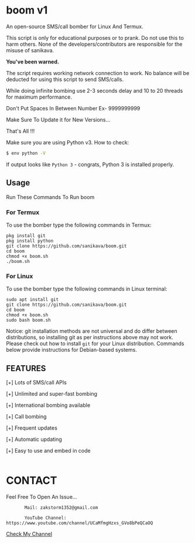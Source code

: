 # boom v1
An open-source SMS/call bomber for Linux And Termux.

This script is only for educational purposes or to prank.
Do not use this to harm others.
None of the developers/contributors are responsible for the misuse of sanikava.

**You've been warned.**

The script requires working network connection to work.
No balance will be deducted for using this script to send SMS/calls.

While doing infinite bombing use 2-3 seconds delay and 10 to 20 threads for maximum performance.


Don't Put Spaces In Between Number Ex- 9999999999

Make Sure To Update it for New Versions...

That's All !!!

Make sure you are using Python v3. How to check:
```sh
$ env python -V
```
If output looks like `Python 3` - congrats, Python 3 is installed properly.

## Usage
Run These Commands To Run boom
### For Termux
To use the bomber type the following commands in Termux:
```
pkg install git
pkg install python
git clone https://github.com/sanikava/boom.git
cd boom
chmod +x boom.sh
./boom.sh
```

### For Linux
To use the bomber type the following commands in Linux terminal:
```
sudo apt install git
git clone https://github.com/sanikava/boom.git
cd boom
chmod +x boom.sh
sudo bash boom.sh
```

Notice: git installation methods are not universal and do differ between distributions, so
installing git as per instructions above may not work.
Please check out how to install `git` for your Linux distribution.
Commands below provide instructions for Debian-based systems.

## FEATURES 
 [+] Lots of SMS/call APIs

 [+] Unlimited and super-fast bombing

 [+] International bombing available

 [+] Call bombing

 [+] Frequent updates

 [+] Automatic updating

 [+] Easy to use and embed in code<br><br>
 
 

# CONTACT
Feel Free To Open An Issue...

           Mail: zakstorm1352@gmail.com

           YouTube Channel: https://www.youtube.com/channel/UCaMfmgHzxs_GVo8bPeQCaOQ
  <a href="https://www.youtube.com/channel/UCaMfmgHzxs_GVo8bPeQCaOQ">Check My Channel</a>
